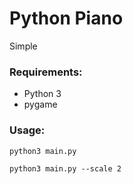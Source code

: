 # Python Piano

Simple

### Requirements:

- Python 3
- pygame

### Usage:

```
python3 main.py
```

```
python3 main.py --scale 2
```
